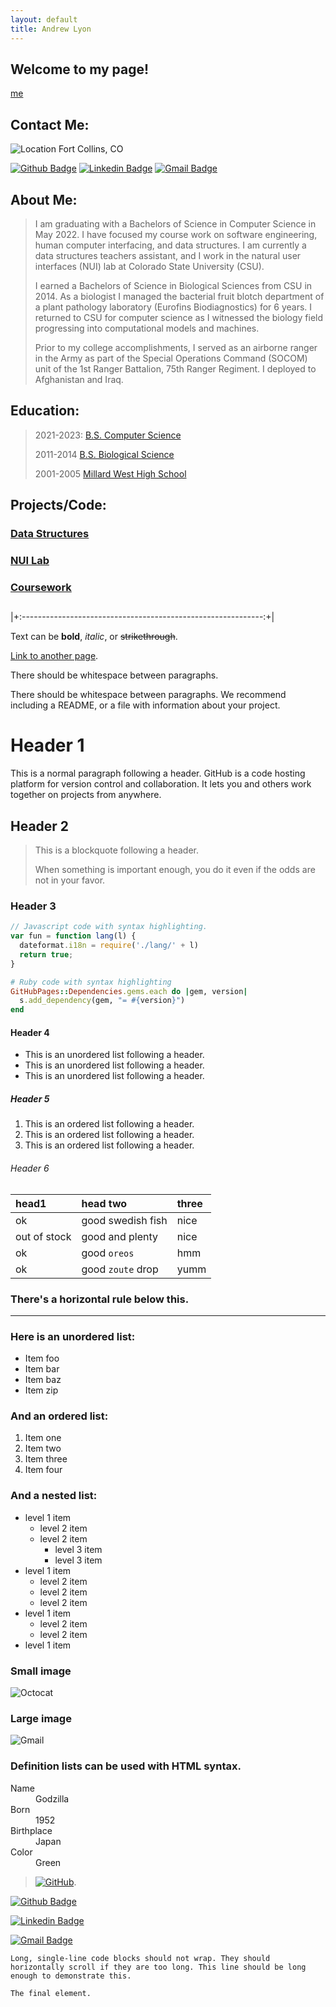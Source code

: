 ```yaml
---
layout: default
title: Andrew Lyon
---
```


## Welcome to my page!

[me](Images/camp.jpg)

## Contact Me:

![Location](Images/Location.png) Fort Collins, CO

[![Github Badge](http://img.shields.io/badge/-Github-black?style=flat-square&logo=github&link=https://github.com/A-Lyon/Public_Code/)](https://github.com/A-Lyon/Public_Code) [![Linkedin Badge](https://img.shields.io/badge/-LinkedIn-blue?style=flat-square&logo=Linkedin&logoColor=white&link=https://www.linkedin.com/in/andrew-lyon-1343a621b)](https://www.linkedin.com/in/andrew-lyon-1343a621b/) [![Gmail Badge](https://img.shields.io/badge/-Gmail-d14836?style=flat-square&logo=Gmail&logoColor=white&link=mailto:simba3003@gmail.com)](mailto:simba3003@gmail.com)

## About Me:

> I am graduating with a Bachelors of Science in Computer Science in May 2022. I have focused my course work on software engineering, human computer interfacing, and data structures. I am currently a data structures teachers assistant, and I work in the natural user interfaces (NUI) lab at Colorado State University (CSU). 
>
> I earned a Bachelors of Science in Biological Sciences from CSU in 2014. As a biologist I managed the bacterial fruit blotch department of a plant pathology laboratory (Eurofins Biodiagnostics) for 6 years. I returned to CSU for computer science as I witnessed the biology field progressing into computational models and machines.
>
> Prior to my college accomplishments, I served as an airborne ranger in the Army as part of the Special Operations Command (SOCOM) unit of the 1st Ranger Battalion, 75th Ranger Regiment. I deployed to Afghanistan and Iraq.

## Education:

> 2021-2023:
> [B.S. Computer Science](https://compsci.colostate.edu/) 
>
> 2011-2014
> [B.S. Biological Science](https://www.biology.colostate.edu/)
>
> 2001-2005
> [Millard West High School](https://mwhs.mpsomaha.org/)

## Projects/Code:

### [Data Structures](https://github.com/A-Lyon/Public_Code/DataStructures)

### [NUI Lab](https://github.com/A-Lyon/Public_Code/NUIProjects)

### [Coursework](https://github.com/A-Lyon/Public_Code/Courses)

## 



|+:------------------------------------------------------------:+|

Text can be **bold**, _italic_, or ~~strikethrough~~.

[Link to another page](./another-page.html).

There should be whitespace between paragraphs.

There should be whitespace between paragraphs. We recommend including a README, or a file with information about your project.

# Header 1

This is a normal paragraph following a header. GitHub is a code hosting platform for version control and collaboration. It lets you and others work together on projects from anywhere.

## Header 2

> This is a blockquote following a header.
>
> When something is important enough, you do it even if the odds are not in your favor.

### Header 3

```js
// Javascript code with syntax highlighting.
var fun = function lang(l) {
  dateformat.i18n = require('./lang/' + l)
  return true;
}
```

```ruby
# Ruby code with syntax highlighting
GitHubPages::Dependencies.gems.each do |gem, version|
  s.add_dependency(gem, "= #{version}")
end
```

#### Header 4

*   This is an unordered list following a header.
*   This is an unordered list following a header.
*   This is an unordered list following a header.

##### Header 5

1.  This is an ordered list following a header.
2.  This is an ordered list following a header.
3.  This is an ordered list following a header.

###### Header 6

| head1        | head two          | three |
|:-------------|:------------------|:------|
| ok           | good swedish fish | nice  |
| out of stock | good and plenty   | nice  |
| ok           | good `oreos`      | hmm   |
| ok           | good `zoute` drop | yumm  |

### There's a horizontal rule below this.

* * *

### Here is an unordered list:

*   Item foo
*   Item bar
*   Item baz
*   Item zip

### And an ordered list:

1.  Item one
1.  Item two
1.  Item three
1.  Item four

### And a nested list:

- level 1 item
  - level 2 item
  - level 2 item
    - level 3 item
    - level 3 item
- level 1 item
  - level 2 item
  - level 2 item
  - level 2 item
- level 1 item
  - level 2 item
  - level 2 item
- level 1 item

### Small image

![Octocat](https://github.githubassets.com/images/icons/emoji/octocat.png)

### Large image

![Gmail](Images/Gmail.png)


### Definition lists can be used with HTML syntax.

<dl>
<dt>Name</dt>
<dd>Godzilla</dd>
<dt>Born</dt>
<dd>1952</dd>
<dt>Birthplace</dt>
<dd>Japan</dd>
<dt>Color</dt>
<dd>Green</dd>
</dl>


> [![GitHub](Images/GitLogo.png)](https://github.com/A-Lyon/Public_Code).

[![Github Badge](http://img.shields.io/badge/-Github-black?style=flat-square&logo=github&link=https://github.com/A-Lyon/Public_Code/)](https://github.com/A-Lyon/Public_Code)

[![Linkedin Badge](https://img.shields.io/badge/-LinkedIn-blue?style=flat-square&logo=Linkedin&logoColor=white&link=https://www.linkedin.com/in/andrew-lyon-1343a621b)](https://www.linkedin.com/in/andrew-lyon-1343a621b/)

[![Gmail Badge](https://img.shields.io/badge/-Gmail-d14836?style=flat-square&logo=Gmail&logoColor=white&link=mailto:simba3003@gmail.com)](mailto:simba3003@gmail.com)


```
Long, single-line code blocks should not wrap. They should horizontally scroll if they are too long. This line should be long enough to demonstrate this.
```

```
The final element.
```
